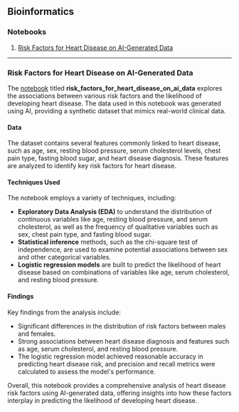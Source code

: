 ## Bioinformatics

### Notebooks

1. [Risk Factors for Heart Disease on AI-Generated Data](#risk-factors-for-heart-disease-on-ai-generated-data)

---

### Risk Factors for Heart Disease on AI-Generated Data

The [notebook](https://github.com/piotrdzwiniel/notebooks/blob/master/bioinformatics/risk_actors_for_heart_disease_on_ai_data.ipynb)
titled **risk_factors_for_heart_disease_on_ai_data** explores the associations
between various risk factors and the likelihood of developing heart disease. The data used in
this notebook was generated using AI, providing a synthetic dataset that mimics real-world
clinical data.

#### Data

The dataset contains several features commonly linked to heart disease, such as age, sex,
resting blood pressure, serum cholesterol levels, chest pain type, fasting blood sugar, and
heart disease diagnosis. These features are analyzed to identify key risk factors for heart
disease.

#### Techniques Used

The notebook employs a variety of techniques, including:

- **Exploratory Data Analysis (EDA)** to understand the distribution of continuous variables
  like age, resting blood pressure, and serum cholesterol, as well as the frequency of
  qualitative variables such as sex, chest pain type, and fasting blood sugar.
- **Statistical inference** methods, such as the chi-square test of independence, are used to
  examine potential associations between sex and other categorical variables.
- **Logistic regression models** are built to predict the likelihood of heart disease based on
  combinations of variables like age, serum cholesterol, and resting blood pressure.

#### Findings

Key findings from the analysis include:

- Significant differences in the distribution of risk factors between males and females.
- Strong associations between heart disease diagnosis and features such as age, serum
  cholesterol, and resting blood pressure.
- The logistic regression model achieved reasonable accuracy in predicting heart disease risk,
  and precision and recall metrics were calculated to assess the model's performance.

Overall, this notebook provides a comprehensive analysis of heart disease risk factors using
AI-generated data, offering insights into how these factors interplay in predicting the
likelihood of developing heart disease.

